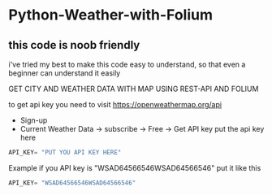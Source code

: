 # Python-Weather-with-Folium

## this code is noob friendly
i've tried my best to make this code easy to understand, so that even a beginner can understand it easily 

GET CITY AND WEATHER DATA WITH MAP USING REST-API AND FOLIUM

to get api key you need to visit https://openweathermap.org/api

 * Sign-up
 * Current Weather Data -> subscribe -> Free -> Get API key
put the api key here

``` py
API_KEY= "PUT YOU API KEY HERE" 
```

Example if you API key is "WSAD64566546WSAD64566546"
put it like this
``` py
API_KEY= "WSAD64566546WSAD64566546" 
```
